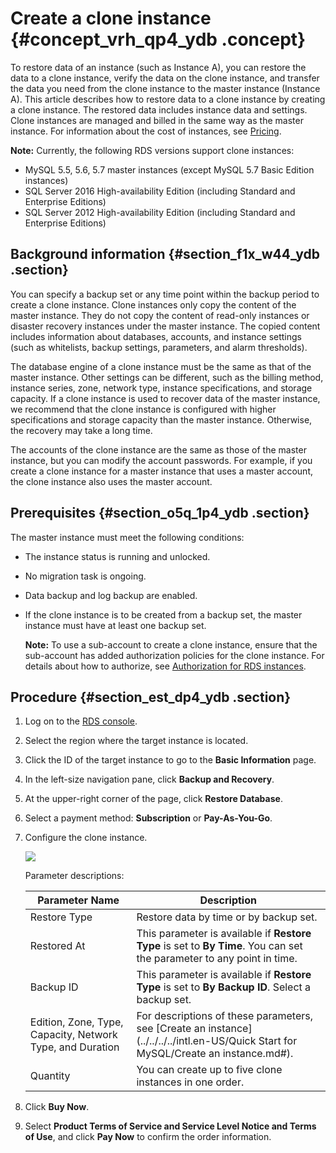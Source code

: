 # Create a clone instance {#concept_vrh_qp4_ydb .concept}

To restore data of an instance \(such as Instance A\), you can restore the data to a clone instance, verify the data on the clone instance, and transfer the data you need from the clone instance to the master instance \(Instance A\). This article describes how to restore data to a clone instance by creating a clone instance. The restored data includes instance data and settings. Clone instances are managed and billed in the same way as the master instance. For information about the cost of instances, see [Pricing](https://www.alibabacloud.com/product/apsaradb-for-rds?spm=a3c0i.7960336.224002.20.6cf85179HAnBQE#pricing).

**Note:** Currently, the following RDS versions support clone instances:

-   MySQL 5.5, 5.6, 5.7 master instances \(except MySQL 5.7 Basic Edition instances\)
-   SQL Server 2016 High-availability Edition \(including Standard and Enterprise Editions\)
-   SQL Server 2012 High-availability Edition \(including Standard and Enterprise Editions\)

## Background information {#section_f1x_w44_ydb .section}

You can specify a backup set or any time point within the backup period to create a clone instance. Clone instances only copy the content of the master instance. They do not copy the content of read-only instances or disaster recovery instances under the master instance. The copied content includes information about databases, accounts, and instance settings \(such as whitelists, backup settings, parameters, and alarm thresholds\).

The database engine of a clone instance must be the same as that of the master instance. Other settings can be different, such as the billing method, instance series, zone, network type, instance specifications, and storage capacity. If a clone instance is used to recover data of the master instance, we recommend that the clone instance is configured with higher specifications and storage capacity than the master instance. Otherwise, the recovery may take a long time.

The accounts of the clone instance are the same as those of the master instance, but you can modify the account passwords. For example, if you create a clone instance for a master instance that uses a master account, the clone instance also uses the master account.

## Prerequisites {#section_o5q_1p4_ydb .section}

The master instance must meet the following conditions:

-   The instance status is running and unlocked.
-   No migration task is ongoing.
-   Data backup and log backup are enabled.
-   If the clone instance is to be created from a backup set, the master instance must have at least one backup set.

    **Note:** To use a sub-account to create a clone instance, ensure that the sub-account has added authorization policies for the clone instance. For details about how to authorize, see [Authorization for RDS instances](https://www.alibabacloud.com/help/doc-detail/58932.htm?spm=a2c63.p38356.b99.65.795d3badOuJNdg).


## Procedure {#section_est_dp4_ydb .section}

1.  Log on to the [RDS console](https://rds.console.aliyun.com/).
2.  Select the region where the target instance is located.
3.  Click the ID of the target instance to go to the **Basic Information** page.
4.  In the left-size navigation pane, click **Backup and Recovery**.
5.  At the upper-right corner of the page, click **Restore Database**.
6.  Select a payment method: **Subscription** or **Pay-As-You-Go**.
7.  Configure the clone instance.

    ![](http://static-aliyun-doc.oss-cn-hangzhou.aliyuncs.com/assets/img/7967/15428891454137_en-US.png)

    Parameter descriptions:

    |Parameter Name|Description|
    |--------------|-----------|
    |Restore Type|Restore data by time or by backup set.|
    |Restored At|This parameter is available if **Restore Type** is set to **By Time**. You can set the parameter to any point in time.|
    |Backup ID|This parameter is available if **Restore Type** is set to **By Backup ID**. Select a backup set.|
    |Edition, Zone, Type, Capacity, Network Type, and Duration|For descriptions of these parameters, see [Create an instance](../../../../intl.en-US/Quick Start for MySQL/Create an instance.md#).|
    |Quantity|You can create up to five clone instances in one order.|

8.  Click **Buy Now**.
9.  Select **Product Terms of Service and Service Level Notice and Terms of Use**, and click **Pay Now** to confirm the order information.

